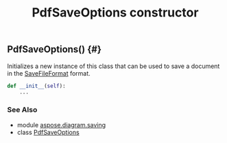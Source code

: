 ﻿---
title: PdfSaveOptions constructor
second_title: Aspose.Diagram for Python via .NET API References
description: 
type: docs
weight: 10
url: /python-net/aspose.diagram.saving/pdfsaveoptions/__init__/
is_root: false
---

## PdfSaveOptions() {#}

Initializes a new instance of this class that can be used to save a document in the [SaveFileFormat](/diagram/python-net/aspose.diagram/savefileformat) format.



```python
def __init__(self):
    ...
```





### See Also
* module [aspose.diagram.saving](../../)
* class [PdfSaveOptions](/diagram/python-net/aspose.diagram.saving/pdfsaveoptions)
